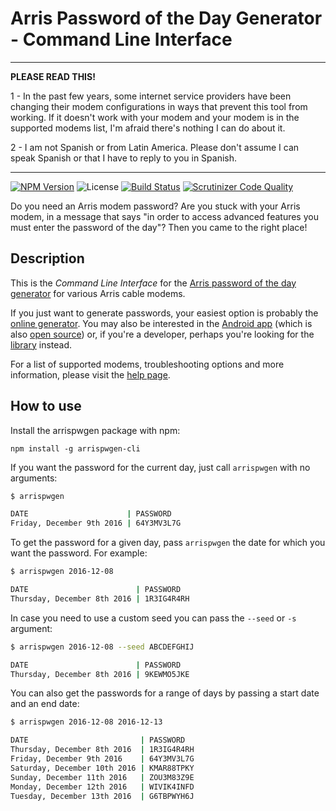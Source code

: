 # Arris Password of the Day Generator - Command Line Interface

-----------------------------------

**PLEASE READ THIS!**

1 - In the past few years, some internet service providers have been changing their modem configurations in ways that prevent this tool from working. If it doesn't work with your modem and your modem is in the supported modems list, I'm afraid there's nothing I can do about it.

2 - I am not Spanish or from Latin America. Please don't assume I can speak Spanish or that I have to reply to you in Spanish.

-----------------------------------

[![NPM Version](https://img.shields.io/npm/v/@borfast/arrispwgen-cli.svg?style=flat)](https://npmjs.org/package/@borfast/arrispwgen-cli)
![License](https://img.shields.io/github/license/borfast/arrispwgen-cli)
[![Build Status](https://travis-ci.org/borfast/arrispwgen-cli.svg?branch=master)](https://travis-ci.org/borfast/arrispwgen-cli)
[![Scrutinizer Code Quality](https://scrutinizer-ci.com/g/borfast/arrispwgen-cli/badges/quality-score.png?b=master)](https://scrutinizer-ci.com/g/borfast/arrispwgen-cli/?branch=master)

Do you need an Arris modem password? Are you stuck with your Arris modem, in a message that says "in order to access advanced features you must enter the password of the day"? Then you came to the right place!

## Description

This is the _Command Line Interface_ for the [Arris password of the day generator](https://arrispwgen.borfast.com) for various Arris cable modems.

If you just want to generate passwords, your easiest option is probably the [online generator](https://arrispwgen.borfast.com). You may also be interested in the [Android app](https://play.google.com/store/apps/details?id=com.grounduphq.arrispwgen) (which is also [open source](https://github.com/borfast/arrispwgen-android)) or, if you're a developer, perhaps you're looking for the [library](https://github.com/borfast/arrispwgen-cli) instead.

For a list of supported modems, troubleshooting options and more information, please visit the [help page](https://arrispwgen.borfast.com/help).


## How to use

Install the arrispwgen package with npm:

`npm install -g arrispwgen-cli`

If you want the password for the current day, just call `arrispwgen` with no arguments:

``` bash
$ arrispwgen

DATE                      | PASSWORD
Friday, December 9th 2016 | 64Y3MV3L7G
```

To get the password for a given day, pass `arrispwgen` the date for which you want the password. For example:

``` bash
$ arrispwgen 2016-12-08

DATE                        | PASSWORD
Thursday, December 8th 2016 | 1R3IG4R4RH
```

In case you need to use a custom seed you can pass the `--seed` or `-s` argument:

``` bash
$ arrispwgen 2016-12-08 --seed ABCDEFGHIJ

DATE                        | PASSWORD
Thursday, December 8th 2016 | 9KEWMO5JKE
```

You can also get the passwords for a range of days by passing a start date and an end date:

``` bash
$ arrispwgen 2016-12-08 2016-12-13

DATE                         | PASSWORD
Thursday, December 8th 2016  | 1R3IG4R4RH
Friday, December 9th 2016    | 64Y3MV3L7G
Saturday, December 10th 2016 | KMAR88TPKY
Sunday, December 11th 2016   | ZOU3M83Z9E
Monday, December 12th 2016   | WIVIK4INFD
Tuesday, December 13th 2016  | G6TBPWYH6J
```
